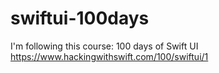 # swiftui-100days
I'm following this course: 100 days of Swift UI https://www.hackingwithswift.com/100/swiftui/1
